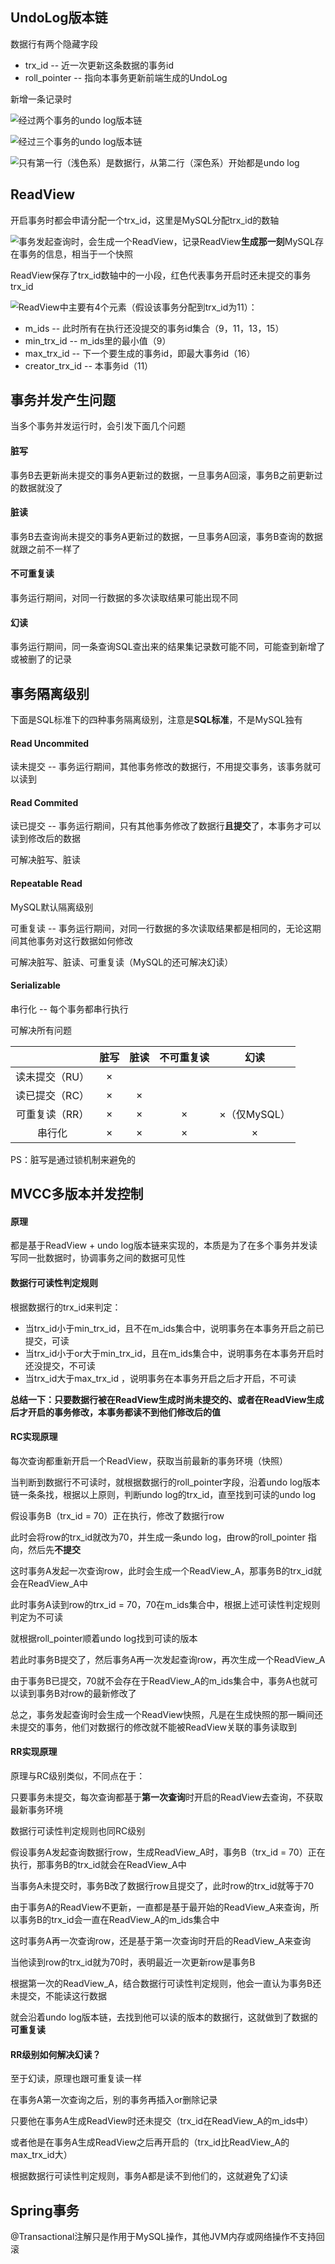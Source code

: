 ## UndoLog版本链

数据行有两个隐藏字段

- trx_id -- 近一次更新这条数据的事务id
- roll_pointer -- 指向本事务更新前端生成的UndoLog



新增一条记录时

<img src=".\pic\新增记录的数据行.jpg" style="zoom:80%; float:left" />



经过两个事务的undo log版本链

<img src=".\pic\经过两个事务的undo log版本链.jpg" style="zoom:80%; float:left" />



经过三个事务的undo log版本链

<img src=".\pic\经过三个事务的undo log版本链.jpg" style="zoom:80%; float:left" />



只有第一行（浅色系）是数据行，从第二行（深色系）开始都是undo log









## ReadView

开启事务时都会申请分配一个trx_id，这里是MySQL分配trx_id的数轴

<img src=".\pic\事务trx_id分配数轴.jpg" style="zoom:80%; float:left" />

事务发起查询时，会生成一个ReadView，记录ReadView**生成那一刻**MySQL存在事务的信息，相当于一个快照

ReadView保存了trx_id数轴中的一小段，红色代表事务开启时还未提交的事务trx_id

<img src=".\pic\事务开启时的trx_id数轴.jpg" style="zoom:80%; float:left" />

ReadView中主要有4个元素（假设该事务分配到trx_id为11）：

- m_ids -- 此时所有在执行还没提交的事务id集合（9，11，13，15）
- min_trx_id -- m_ids里的最小值（9）
- max_trx_id -- 下一个要生成的事务id，即最大事务id（16）
- creator_trx_id -- 本事务id（11）









## 事务并发产生问题

当多个事务并发运行时，会引发下面几个问题

#### 脏写

事务B去更新尚未提交的事务A更新过的数据，一旦事务A回滚，事务B之前更新过的数据就没了



#### 脏读

事务B去查询尚未提交的事务A更新过的数据，一旦事务A回滚，事务B查询的数据就跟之前不一样了



#### 不可重复读

事务运行期间，对同一行数据的多次读取结果可能出现不同



#### 幻读

事务运行期间，同一条查询SQL查出来的结果集记录数可能不同，可能查到新增了或被删了的记录









## 事务隔离级别

下面是SQL标准下的四种事务隔离级别，注意是**SQL标准**，不是MySQL独有

#### Read Uncommited

读未提交 -- 事务运行期间，其他事务修改的数据行，不用提交事务，该事务就可以读到



#### Read Commited

读已提交 -- 事务运行期间，只有其他事务修改了数据行**且提交**了，本事务才可以读到修改后的数据

可解决脏写、脏读



#### Repeatable Read

MySQL默认隔离级别

可重复读 -- 事务运行期间，对同一行数据的多次读取结果都是相同的，无论这期间其他事务对这行数据如何修改

可解决脏写、脏读、可重复读（MySQL的还可解决幻读）



#### Serializable

串行化 -- 每个事务都串行执行

可解决所有问题



|                | 脏写 | 脏读 | 不可重复读 |     幻读     |
| :------------: | :--: | :--: | :--------: | :----------: |
| 读未提交（RU） |  ×   |      |            |              |
| 读已提交（RC） |  ×   |  ×   |            |              |
| 可重复读（RR） |  ×   |  ×   |     ×      | ×（仅MySQL） |
|     串行化     |  ×   |  ×   |     ×      |      ×       |

PS：脏写是通过锁机制来避免的









## MVCC多版本并发控制

#### 原理

都是基于ReadView + undo log版本链来实现的，本质是为了在多个事务并发读写同一批数据时，协调事务之间的数据可见性



#### 数据行可读性判定规则

根据数据行的trx_id来判定：

- 当trx_id小于min_trx_id，且不在m_ids集合中，说明事务在本事务开启之前已提交，可读
- 当trx_id小于or大于min_trx_id，且在m_ids集合中，说明事务在本事务开启时还没提交，不可读
- 当trx_id大于max_trx_id ，说明事务在本事务开启之后才开启，不可读

**总结一下：只要数据行被在ReadView生成时尚未提交的、或者在ReadView生成后才开启的事务修改，本事务都读不到他们修改后的值**



#### RC实现原理

每次查询都重新开启一个ReadView，获取当前最新的事务环境（快照）

当判断到数据行不可读时，就根据数据行的roll_pointer字段，沿着undo log版本链一条条找，根据以上原则，判断undo log的trx_id，直至找到可读的undo log

假设事务B（trx_id = 70）正在执行，修改了数据行row

此时会将row的trx_id就改为70，并生成一条undo log，由row的roll_pointer 指向，然后先**不提交**

这时事务A发起一次查询row，此时会生成一个ReadView_A，那事务B的trx_id就会在ReadView_A中

此时事务A读到row的trx_id = 70，70在m_ids集合中，根据上述可读性判定规则判定为不可读

就根据roll_pointer顺着undo log找到可读的版本

若此时事务B提交了，然后事务A再一次发起查询row，再次生成一个ReadView_A

由于事务B已提交，70就不会存在于ReadView_A的m_ids集合中，事务A也就可以读到事务B对row的最新修改了

总之，事务发起查询时会生成一个ReadView快照，凡是在生成快照的那一瞬间还未提交的事务，他们对数据行的修改就不能被ReadView关联的事务读取到



#### RR实现原理

原理与RC级别类似，不同点在于：

只要事务未提交，每次查询都基于**第一次查询**时开启的ReadView去查询，不获取最新事务环境

数据行可读性判定规则也同RC级别

假设事务A发起查询数据行row，生成ReadView_A时，事务B（trx_id = 70）正在执行，那事务B的trx_id就会在ReadView_A中

当事务A未提交时，事务B改了数据行row且提交了，此时row的trx_id就等于70

由于事务A的ReadView不更新，一直都是基于最开始的ReadView_A来查询，所以事务B的trx_id会一直在ReadView_A的m_ids集合中

这时事务A再一次查询row，还是基于第一次查询时开启的ReadView_A来查询

当他读到row的trx_id就为70时，表明最近一次更新row是事务B

根据第一次的ReadView_A，结合数据行可读性判定规则，他会一直认为事务B还未提交，不能读这行数据

就会沿着undo log版本链，去找到他可以读的版本的数据行，这就做到了数据的**可重复读**



#### RR级别如何解决幻读？

至于幻读，原理也跟可重复读一样

在事务A第一次查询之后，别的事务再插入or删除记录

只要他在事务A生成ReadView时还未提交（trx_id在ReadView_A的m_ids中）

或者他是在事务A生成ReadView之后再开启的（trx_id比ReadView_A的max_trx_id大）

根据数据行可读性判定规则，事务A都是读不到他们的，这就避免了幻读









## Spring事务

@Transactional注解只是作用于MySQL操作，其他JVM内存或网络操作不支持回滚







